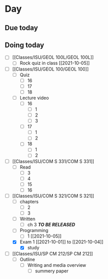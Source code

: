 

# Day 

## Due today


## Doing today
- [ ] [[Classes/ISU/GEOL 100L/GEOL 100L]]
	- [ ] Rock quiz in class [[2021-10-05]]
- [ ] [[Classes/ISU/GEOL 100/GEOL 100]]
	- [ ] Quiz 
		- [ ] 16
		- [ ] 17
		- [ ] 18
	- [ ] Lecture  video
		- [ ] 16
			- [ ] 1
			- [ ] 2
			- [ ] 3
		- [ ] 17
			- [ ] 1
			- [ ] 2
		- [ ] 18
			- [ ] 1
			- [ ] 2
- [ ] [[Classes/ISU/COM S 331/COM S 331]]
	- [ ] Read
		- [ ] 3
		- [ ] 4
		- [ ] 15
		- [ ] 16
- [ ]  [[Classes/ISU/COM S 321/COM S 321]]
	- [ ]  chapters
		- [ ]  2
		- [ ]  3
	- [ ]  Written
		- [ ]  ch 3 ***TO BE RELEASED***
	- [ ]  Programming
		- [ ]  1 [[2021-10-05]]
	- [x]  Exam 1 [[2021-10-01]] to [[2021-10-04]]
		- [x]  study
- [ ] [[Classes/ISU/SP CM 212/SP CM 212]]
	- [ ] Outline 
		- [ ] Writing and media overview
			- [ ] summery paper
